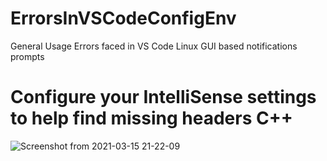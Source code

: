 
# ErrorsInVSCodeConfigEnv
General Usage Errors faced in VS Code Linux GUI based notifications prompts

# Configure your IntelliSense settings to help find missing headers C++
![Screenshot from 2021-03-15 21-22-09](https://user-images.githubusercontent.com/37182294/111182264-c1728180-85d4-11eb-9043-f343aeeb679f.png)
